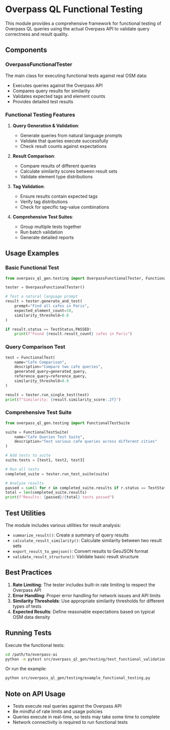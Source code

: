 # Overpass QL Functional Testing

This module provides a comprehensive framework for functional testing of Overpass QL queries using the actual Overpass API to validate query correctness and result quality.

## Components

### OverpassFunctionalTester
The main class for executing functional tests against real OSM data:

- Executes queries against the Overpass API
- Compares query results for similarity
- Validates expected tags and element counts
- Provides detailed test results

### Functional Testing Features

1. **Query Generation & Validation**:
   - Generate queries from natural language prompts
   - Validate that queries execute successfully
   - Check result counts against expectations

2. **Result Comparison**:
   - Compare results of different queries
   - Calculate similarity scores between result sets
   - Validate element type distributions

3. **Tag Validation**:
   - Ensure results contain expected tags
   - Verify tag distributions
   - Check for specific tag-value combinations

4. **Comprehensive Test Suites**:
   - Group multiple tests together
   - Run batch validation
   - Generate detailed reports

## Usage Examples

### Basic Functional Test
```python
from overpass_ql_gen.testing import OverpassFunctionalTester, FunctionalTest, TestStatus

tester = OverpassFunctionalTester()

# Test a natural language prompt
result = tester.generate_and_test(
    prompt="Find all cafes in Paris",
    expected_element_count=10,
    similarity_threshold=0.8
)

if result.status == TestStatus.PASSED:
    print(f"Found {result.result_count} cafes in Paris")
```

### Query Comparison Test
```python
test = FunctionalTest(
    name="Cafe Comparison",
    description="Compare two cafe queries",
    generated_query=generated_query,
    reference_query=reference_query,
    similarity_threshold=0.9
)

result = tester.run_single_test(test)
print(f"Similarity: {result.similarity_score:.2f}")
```

### Comprehensive Test Suite
```python
from overpass_ql_gen.testing import FunctionalTestSuite

suite = FunctionalTestSuite(
    name="Cafe Queries Test Suite",
    description="Test various cafe queries across different cities"
)

# Add tests to suite
suite.tests = [test1, test2, test3]

# Run all tests
completed_suite = tester.run_test_suite(suite)

# Analyze results
passed = sum(1 for r in completed_suite.results if r.status == TestStatus.PASSED)
total = len(completed_suite.results)
print(f"Results: {passed}/{total} tests passed")
```

## Test Utilities

The module includes various utilities for result analysis:

- `summarize_result()`: Create a summary of query results
- `calculate_result_similarity()`: Calculate similarity between two result sets
- `export_result_to_geojson()`: Convert results to GeoJSON format
- `validate_result_structure()`: Validate basic result structure

## Best Practices

1. **Rate Limiting**: The tester includes built-in rate limiting to respect the Overpass API
2. **Error Handling**: Proper error handling for network issues and API limits
3. **Similarity Thresholds**: Use appropriate similarity thresholds for different types of tests
4. **Expected Results**: Define reasonable expectations based on typical OSM data density

## Running Tests

Execute the functional tests:

```bash
cd /path/to/overpass-ai
python -m pytest src/overpass_ql_gen/testing/test_functional_validation.py
```

Or run the example:

```bash
python src/overpass_ql_gen/testing/example_functional_testing.py
```

## Note on API Usage

- Tests execute real queries against the Overpass API
- Be mindful of rate limits and usage policies
- Queries execute in real-time, so tests may take some time to complete
- Network connectivity is required to run functional tests